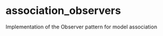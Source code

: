 association_observers
=====================

Implementation of the Observer pattern for model association